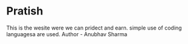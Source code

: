 # Pratish
This is the wesite were we can pridect and earn. simple use of coding languagesa are used.
Author - Anubhav Sharma
